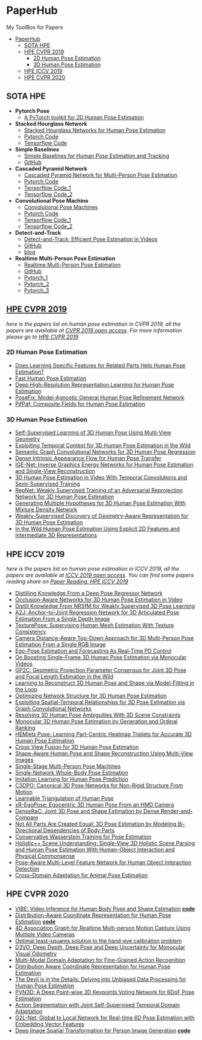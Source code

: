 # PaperHub
My ToolBox for Papers

- [PaperHub](#paperhub)
  - [SOTA HPE](#sota-hpe)
  - [HPE CVPR 2019](#hpe-cvpr-2019)
    - [2D Human Pose Estimation](#2d-human-pose-estimation)
    - [3D Human Pose Estimation](#3d-human-pose-estimation)
  - [HPE ICCV 2019](#hpe-iccv-2019)
  - [HPE CVPR 2020](#hpe-cvpr-2020)

## SOTA HPE
- **Pytorch Pose**
  - [A PyTorch toolkit for 2D Human Pose Estimation](https://github.com/bearpaw/pytorch-pose)
- **Stacked Hourglass Network**
  - [Stacked Hourglass Networks for Human Pose Estimation](https://arxiv.org/abs/1603.06937)
  - [Pytorch Code](https://github.com/Naman-ntc/Pytorch-Human-Pose-Estimation)
  - [Tensorflow Code](https://github.com/wbenbihi/hourglasstensorlfow)
- **Simple Baselines**
  - [Simple Baselines for Human Pose Estimation and Tracking](https://arxiv.org/abs/1804.06208)
  - [GitHub](https://github.com/microsoft/human-pose-estimation.pytorch)
- **Cascaded Pyramid Network**
  - [Cascaded Pyramid Network for Multi-Person Pose Estimation](https://arxiv.org/abs/1711.07319)
  - [Pytorch Code](https://github.com/GengDavid/pytorch-cpn)
  - [Tensorflow Code_1](https://github.com/chenyilun95/tf-cpn)
  - [Tensorflow Code_2](https://github.com/megvii-detection/tf-cpn)
- **Convolutional Pose Machine**
  - [Convolutional Pose Machines](https://arxiv.org/abs/1602.00134)
  - [Pytorch Code](https://github.com/JindongJiang/WeightedLoss_Convolutional_Pose_Machines_PyTorch)
  - [Tensorflow Code_1](https://github.com/timctho/convolutional-pose-machines-tensorflow)
  - [Tensorflow Code_2](https://github.com/shihenw/convolutional-pose-machines-release)
- **Detect-and-Track**
  - [Detect-and-Track: Efficient Pose Estimation in Videos](https://arxiv.org/abs/1712.09184)
  - [GitHub](https://github.com/facebookresearch/DetectAndTrack/)
  - [blog](https://rohitgirdhar.github.io/DetectAndTrack/)
- **Realtime Multi-Person Pose Estimation**
  - [Realtime Multi-Person Pose Estimation](https://arxiv.org/abs/1611.08050)
  - [GitHub](https://github.com/ZheC/Realtime_Multi-Person_Pose_Estimation)
  - [Pytorch_1](https://github.com/tensorboy/pytorch_Realtime_Multi-Person_Pose_Estimation)
  - [Pytorch_2](https://github.com/DavexPro/pytorch-pose-estimation)
  - [Pytorch_3](https://github.com/MVIG-SJTU/AlphaPose/tree/pytorch)

## [HPE CVPR 2019](./archive/HPE_CVPR_2019.md)
*here is the papers list on human pose estimation in CVPR 2019, all the papers are available at [CVPR 2019 open access](http://openaccess.thecvf.com/CVPR2019.py).  For more information please go to [HPE CVPR 2019](./archive/HPE_CVPR_2019.md)*
### 2D Human Pose Estimation
- [Does Learning Specific Features for Related Parts Help Human Pose Estimation?](http://openaccess.thecvf.com/content_CVPR_2019/papers/Tang_Does_Learning_Specific_Features_for_Related_Parts_Help_Human_Pose_CVPR_2019_paper.pdf)
- [Fast Human Pose Estimation](http://openaccess.thecvf.com/content_CVPR_2019/papers/Zhang_Fast_Human_Pose_Estimation_CVPR_2019_paper.pdf)
- [Deep High-Resolution Representation Learning for Human Pose Estimation](http://openaccess.thecvf.com/content_CVPR_2019/papers/Sun_Deep_High-Resolution_Representation_Learning_for_Human_Pose_Estimation_CVPR_2019_paper.pdf)
- [PoseFix: Model-Agnostic General Human Pose Refinement Network](http://openaccess.thecvf.com/content_CVPR_2019/papers/Moon_PoseFix_Model-Agnostic_General_Human_Pose_Refinement_Network_CVPR_2019_paper.pdf)
- [PifPaf: Composite Fields for Human Pose Estimation](http://openaccess.thecvf.com/content_CVPR_2019/papers/Kreiss_PifPaf_Composite_Fields_for_Human_Pose_Estimation_CVPR_2019_paper.pdf)
### 3D Human Pose Estimation
- [Self-Supervised Learning of 3D Human Pose Using Multi-View Geometry](http://openaccess.thecvf.com/content_CVPR_2019/papers/Kocabas_Self-Supervised_Learning_of_3D_Human_Pose_Using_Multi-View_Geometry_CVPR_2019_paper.pdf)
- [Exploiting Temporal Context for 3D Human Pose Estimation in the Wild](http://openaccess.thecvf.com/content_CVPR_2019/papers/Arnab_Exploiting_Temporal_Context_for_3D_Human_Pose_Estimation_in_the_CVPR_2019_paper.pdf)
- [Semantic Graph Convolutional Networks for 3D Human Pose Regression](http://openaccess.thecvf.com/content_CVPR_2019/papers/Zhao_Semantic_Graph_Convolutional_Networks_for_3D_Human_Pose_Regression_CVPR_2019_paper.pdf)
- [Dense Intrinsic Appearance Flow for Human Pose Transfer](http://openaccess.thecvf.com/content_CVPR_2019/papers/Li_Dense_Intrinsic_Appearance_Flow_for_Human_Pose_Transfer_CVPR_2019_paper.pdf)
- [IGE-Net: Inverse Graphics Energy Networks for Human Pose Estimation and Single-View Reconstruction](http://openaccess.thecvf.com/content_CVPR_2019/papers/Jack_IGE-Net_Inverse_Graphics_Energy_Networks_for_Human_Pose_Estimation_and_CVPR_2019_paper.pdf)
- [3D Human Pose Estimation in Video With Temporal Convolutions and Semi-Supervised Training](http://openaccess.thecvf.com/content_CVPR_2019/papers/Pavllo_3D_Human_Pose_Estimation_in_Video_With_Temporal_Convolutions_and_CVPR_2019_paper.pdf)
- [RepNet: Weakly Supervised Training of an Adversarial Reprojection Network for 3D Human Pose Estimation](http://openaccess.thecvf.com/content_CVPR_2019/papers/Wandt_RepNet_Weakly_Supervised_Training_of_an_Adversarial_Reprojection_Network_for_CVPR_2019_paper.pdf)
- [Generating Multiple Hypotheses for 3D Human Pose Estimation With Mixture Density Network](http://openaccess.thecvf.com/content_CVPR_2019/papers/Li_Generating_Multiple_Hypotheses_for_3D_Human_Pose_Estimation_With_Mixture_CVPR_2019_paper.pdf)
- [Weakly-Supervised Discovery of Geometry-Aware Representation for 3D Human Pose Estimation](http://openaccess.thecvf.com/content_CVPR_2019/papers/Chen_Weakly-Supervised_Discovery_of_Geometry-Aware_Representation_for_3D_Human_Pose_Estimation_CVPR_2019_paper.pdf)
- [In the Wild Human Pose Estimation Using Explicit 2D Features and Intermediate 3D Representations](http://openaccess.thecvf.com/content_CVPR_2019/papers/Habibie_In_the_Wild_Human_Pose_Estimation_Using_Explicit_2D_Features_CVPR_2019_paper.pdf)

## HPE ICCV 2019
*here is the papers list on human pose estimation in ICCV 2019, all the papers are available at [ICCV 2019 open access](http://openaccess.thecvf.com/ICCV2019.py).  You can find some papers reading share on [Paper Reading: HPE ICCV 2019](./archive/Paper_Reading:HPE_ICCV_2019.md)*
- [Distilling Knowledge From a Deep Pose Regressor Network](http://openaccess.thecvf.com/content_ICCV_2019/html/Saputra_Distilling_Knowledge_From_a_Deep_Pose_Regressor_Network_ICCV_2019_paper.html)
- [Occlusion-Aware Networks for 3D Human Pose Estimation in Video](http://openaccess.thecvf.com/content_ICCV_2019/html/Cheng_Occlusion-Aware_Networks_for_3D_Human_Pose_Estimation_in_Video_ICCV_2019_paper.html)
- [Distill Knowledge From NRSfM for Weakly Supervised 3D Pose Learning](http://openaccess.thecvf.com/content_ICCV_2019/html/Wang_Distill_Knowledge_From_NRSfM_for_Weakly_Supervised_3D_Pose_Learning_ICCV_2019_paper.html)
- [A2J: Anchor-to-Joint Regression Network for 3D Articulated Pose Estimation From a Single Depth Image](http://openaccess.thecvf.com/content_ICCV_2019/html/Xiong_A2J_Anchor-to-Joint_Regression_Network_for_3D_Articulated_Pose_Estimation_From_ICCV_2019_paper.html)
- [TexturePose: Supervising Human Mesh Estimation With Texture Consistency](http://openaccess.thecvf.com/content_ICCV_2019/html/Pavlakos_TexturePose_Supervising_Human_Mesh_Estimation_With_Texture_Consistency_ICCV_2019_paper.html)
- [Camera Distance-Aware Top-Down Approach for 3D Multi-Person Pose Estimation From a Single RGB Image](http://openaccess.thecvf.com/content_ICCV_2019/html/Moon_Camera_Distance-Aware_Top-Down_Approach_for_3D_Multi-Person_Pose_Estimation_From_ICCV_2019_paper.html)
- [Ego-Pose Estimation and Forecasting As Real-Time PD Control](http://openaccess.thecvf.com/content_ICCV_2019/html/Yuan_Ego-Pose_Estimation_and_Forecasting_As_Real-Time_PD_Control_ICCV_2019_paper.html)
- [On Boosting Single-Frame 3D Human Pose Estimation via Monocular Videos](http://openaccess.thecvf.com/content_ICCV_2019/html/Li_On_Boosting_Single-Frame_3D_Human_Pose_Estimation_via_Monocular_Videos_ICCV_2019_paper.html)
- [GP2C: Geometric Projection Parameter Consensus for Joint 3D Pose and Focal Length Estimation in the Wild](http://openaccess.thecvf.com/content_ICCV_2019/html/Grabner_GP2C_Geometric_Projection_Parameter_Consensus_for_Joint_3D_Pose_and_ICCV_2019_paper.html)
- [Learning to Reconstruct 3D Human Pose and Shape via Model-Fitting in the Loop](http://openaccess.thecvf.com/content_ICCV_2019/html/Kolotouros_Learning_to_Reconstruct_3D_Human_Pose_and_Shape_via_Model-Fitting_ICCV_2019_paper.html)
- [Optimizing Network Structure for 3D Human Pose Estimation](http://openaccess.thecvf.com/content_ICCV_2019/html/Ci_Optimizing_Network_Structure_for_3D_Human_Pose_Estimation_ICCV_2019_paper.html)
- [Exploiting Spatial-Temporal Relationships for 3D Pose Estimation via Graph Convolutional Networks](http://openaccess.thecvf.com/content_ICCV_2019/html/Cai_Exploiting_Spatial-Temporal_Relationships_for_3D_Pose_Estimation_via_Graph_Convolutional_ICCV_2019_paper.html)
- [Resolving 3D Human Pose Ambiguities With 3D Scene Constraints](http://openaccess.thecvf.com/content_ICCV_2019/html/Hassan_Resolving_3D_Human_Pose_Ambiguities_With_3D_Scene_Constraints_ICCV_2019_paper.html)
- [Monocular 3D Human Pose Estimation by Generation and Ordinal Ranking](http://openaccess.thecvf.com/content_ICCV_2019/html/Sharma_Monocular_3D_Human_Pose_Estimation_by_Generation_and_Ordinal_Ranking_ICCV_2019_paper.html)
- [HEMlets Pose: Learning Part-Centric Heatmap Triplets for Accurate 3D Human Pose Estimation](http://openaccess.thecvf.com/content_ICCV_2019/html/Zhou_HEMlets_Pose_Learning_Part-Centric_Heatmap_Triplets_for_Accurate_3D_Human_ICCV_2019_paper.html)
- [Cross View Fusion for 3D Human Pose Estimation](http://openaccess.thecvf.com/content_ICCV_2019/html/Qiu_Cross_View_Fusion_for_3D_Human_Pose_Estimation_ICCV_2019_paper.html)
- [Shape-Aware Human Pose and Shape Reconstruction Using Multi-View Images](http://openaccess.thecvf.com/content_ICCV_2019/html/Liang_Shape-Aware_Human_Pose_and_Shape_Reconstruction_Using_Multi-View_Images_ICCV_2019_paper.html)
- [Single-Stage Multi-Person Pose Machines](http://openaccess.thecvf.com/content_ICCV_2019/html/Nie_Single-Stage_Multi-Person_Pose_Machines_ICCV_2019_paper.html)
- [Single-Network Whole-Body Pose Estimation](http://openaccess.thecvf.com/content_ICCV_2019/html/Hidalgo_Single-Network_Whole-Body_Pose_Estimation_ICCV_2019_paper.html)
- [Imitation Learning for Human Pose Prediction](http://openaccess.thecvf.com/content_ICCV_2019/html/Wang_Imitation_Learning_for_Human_Pose_Prediction_ICCV_2019_paper.html)
- [C3DPO: Canonical 3D Pose Networks for Non-Rigid Structure From Motion](http://openaccess.thecvf.com/content_ICCV_2019/html/Novotny_C3DPO_Canonical_3D_Pose_Networks_for_Non-Rigid_Structure_From_Motion_ICCV_2019_paper.html)
- [Learnable Triangulation of Human Pose](http://openaccess.thecvf.com/content_ICCV_2019/html/Iskakov_Learnable_Triangulation_of_Human_Pose_ICCV_2019_paper.html)
- [xR-EgoPose: Egocentric 3D Human Pose From an HMD Camera](http://openaccess.thecvf.com/content_ICCV_2019/html/Tome_xR-EgoPose_Egocentric_3D_Human_Pose_From_an_HMD_Camera_ICCV_2019_paper.html)
- [DenseRaC: Joint 3D Pose and Shape Estimation by Dense Render-and-Compare](http://openaccess.thecvf.com/content_ICCV_2019/html/Xu_DenseRaC_Joint_3D_Pose_and_Shape_Estimation_by_Dense_Render-and-Compare_ICCV_2019_paper.html)
- [Not All Parts Are Created Equal: 3D Pose Estimation by Modeling Bi-Directional Dependencies of Body Parts](http://openaccess.thecvf.com/content_ICCV_2019/html/Wang_Not_All_Parts_Are_Created_Equal_3D_Pose_Estimation_by_ICCV_2019_paper.html)
- [Conservative Wasserstein Training for Pose Estimation](http://openaccess.thecvf.com/content_ICCV_2019/html/Liu_Conservative_Wasserstein_Training_for_Pose_Estimation_ICCV_2019_paper.html)
- [Holistic++ Scene Understanding: Single-View 3D Holistic Scene Parsing and Human Pose Estimation With Human-Object Interaction and Physical Commonsense](http://openaccess.thecvf.com/content_ICCV_2019/html/Chen_Holistic_Scene_Understanding_Single-View_3D_Holistic_Scene_Parsing_and_Human_ICCV_2019_paper.html)
- [Pose-Aware Multi-Level Feature Network for Human Object Interaction Detection](http://openaccess.thecvf.com/content_ICCV_2019/html/Wan_Pose-Aware_Multi-Level_Feature_Network_for_Human_Object_Interaction_Detection_ICCV_2019_paper.html)
- [Cross-Domain Adaptation for Animal Pose Estimation](http://openaccess.thecvf.com/content_ICCV_2019/html/Cao_Cross-Domain_Adaptation_for_Animal_Pose_Estimation_ICCV_2019_paper.html)

## HPE CVPR 2020
- [VIBE: Video Inference for Human Body Pose and Shape Estimation](https://arxiv.org/abs/1912.05656) [**code**](https://github.com/mkocabas/VIBE)
- [Distribution-Aware Coordinate Representation for Human Pose Estimation](https://arxiv.org/abs/1910.06278) [**code**](https://github.com/ilovepose/DarkPose)
- [4D Association Graph for Realtime Multi-person Motion Capture Using Multiple Video Cameras](https://arxiv.org/abs/2002.12625)
- [Optimal least-squares solution to the hand-eye calibration problem](https://arxiv.org/abs/2002.10838)
- [D3VO: Deep Depth, Deep Pose and Deep Uncertainty for Monocular Visual Odometry](https://arxiv.org/abs/2003.01060)
- [Multi-Modal Domain Adaptation for Fine-Grained Action Recognition](https://arxiv.org/abs/2001.09691)
- [Distribution Aware Coordinate Representation for Human Pose Estimation](https://arxiv.org/abs/1910.06278)
- [The Devil is in the Details: Delving into Unbiased Data Processing for Human Pose Estimation](https://arxiv.org/abs/1911.07524)
- [PVN3D: A Deep Point-wise 3D Keypoints Voting Network for 6DoF Pose Estimation](https://arxiv.org/abs/1911.04231)
- [Action Segmentation with Joint Self-Supervised Temporal Domain Adaptation](https://arxiv.org/abs/2003.02824)
- [G2L-Net: Global to Local Network for Real-time 6D Pose Estimation with Embedding Vector Features](https://arxiv.org/abs/2003.11089)
- [Deep Image Spatial Transformation for Person Image Generation](https://arxiv.org/abs/2003.00696) [**code**](https://github.com/RenYurui/Global-Flow-Local-Attention)
